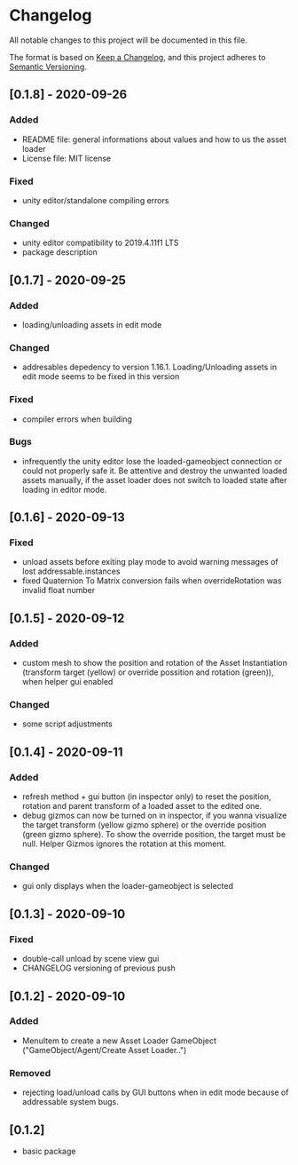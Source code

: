 # Changelog
All notable changes to this project will be documented in this file.

The format is based on [Keep a Changelog](https://keepachangelog.com/en/1.0.0/),
and this project adheres to [Semantic Versioning](https://semver.org/spec/v2.0.0.html).

## [0.1.8] - 2020-09-26

### Added
- README file: general informations about values and how to us the asset loader
- License file: MIT license

### Fixed
- unity editor/standalone compiling errors

### Changed
- unity editor compatibility to 2019.4.11f1 LTS
- package description

## [0.1.7] - 2020-09-25

### Added
- loading/unloading assets in edit mode

### Changed
- addresables depedency to version 1.16.1. Loading/Unloading assets in edit mode seems to be fixed in this version

### Fixed
- compiler errors when building

### Bugs
- infrequently the unity editor lose the loaded-gameobject connection or could not properly safe it. Be attentive and destroy the unwanted loaded assets manually, if the asset loader does not switch to loaded state after loading in editor mode.

## [0.1.6] - 2020-09-13

### Fixed
- unload assets before exiting play mode to avoid warning messages of lost addressable.instances
- fixed Quaternion To Matrix conversion fails when overrideRotation was invalid float number

## [0.1.5] - 2020-09-12

### Added
- custom mesh to show the position and rotation of the Asset Instantiation (transform target (yellow) or override possition and rotation (green)), when helper gui enabled

### Changed
- some script adjustments

## [0.1.4] - 2020-09-11

### Added
- refresh method + gui button (in inspector only) to reset the position, rotation and parent transform of a loaded asset to the edited one.
- debug gizmos can now be turned on in inspector, if you wanna visualize the target transform (yellow gizmo sphere) or the override position (green gizmo sphere). To show the override position, the target must be null. Helper Gizmos ignores the rotation at this moment.

### Changed
- gui only displays when the loader-gameobject is selected

## [0.1.3] - 2020-09-10

### Fixed
- double-call unload by scene view gui
- CHANGELOG versioning of previous push

## [0.1.2] - 2020-09-10

### Added
- MenuItem to create a new Asset Loader GameObject ("GameObject/Agent/Create Asset Loader..")

### Removed
- rejecting load/unload calls by GUI buttons when in edit mode because of addressable system bugs.

## [0.1.2]
- basic package